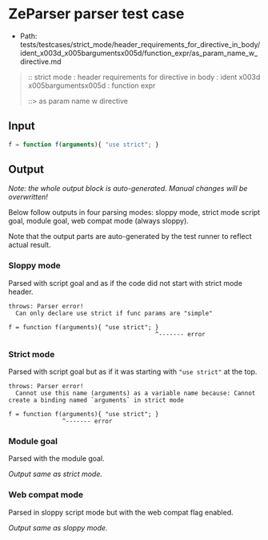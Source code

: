 # ZeParser parser test case

- Path: tests/testcases/strict_mode/header_requirements_for_directive_in_body/ident_x003d_x005bargumentsx005d/function_expr/as_param_name_w_directive.md

> :: strict mode : header requirements for directive in body : ident x003d x005bargumentsx005d : function expr
>
> ::> as param name w directive

## Input


`````js
f = function f(arguments){ "use strict"; }
`````

## Output

_Note: the whole output block is auto-generated. Manual changes will be overwritten!_

Below follow outputs in four parsing modes: sloppy mode, strict mode script goal, module goal, web compat mode (always sloppy).

Note that the output parts are auto-generated by the test runner to reflect actual result.

### Sloppy mode

Parsed with script goal and as if the code did not start with strict mode header.

`````
throws: Parser error!
  Can only declare use strict if func params are "simple"

f = function f(arguments){ "use strict"; }
                                         ^------- error
`````

### Strict mode

Parsed with script goal but as if it was starting with `"use strict"` at the top.

`````
throws: Parser error!
  Cannot use this name (arguments) as a variable name because: Cannot create a binding named `arguments` in strict mode

f = function f(arguments){ "use strict"; }
               ^------- error
`````


### Module goal

Parsed with the module goal.

_Output same as strict mode._

### Web compat mode

Parsed in sloppy script mode but with the web compat flag enabled.

_Output same as sloppy mode._
